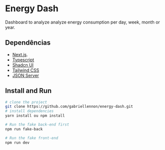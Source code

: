 # Energy Dash


Dashboard to analyze analyze energy consumption per day, week, month or year. 

## Dependências

- [Next.js](https://nextjs.org/).
- [Typescript](https://www.typescriptlang.org/)
- [Shadcn UI](https://ui.shadcn.com/)
- [Tailwind CSS](https://tailwindcss.com/)
- [JSON Server](https://github.com/typicode/json-server)


## Install and Run
```sh
# clone the project
git clone https://github.com/gabriellennon/energy-dash.git
# install dependencies 
yarn install ou npm install

# Run the fake back-end first
npm run fake-back

# Run the fake front-end
npm run dev
```

